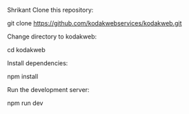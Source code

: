 Shrikant Clone this repository:



git clone https://github.com/kodakwebservices/kodakweb.git

Change directory to kodakweb:



cd kodakweb

Install dependencies:



npm install

Run the development server:



npm run dev
